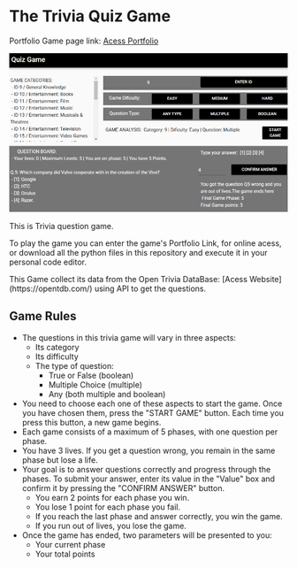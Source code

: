 # The Trivia Quiz Game

Portfolio Game page link: [Acess Portfolio](https://meduardaeneves.github.io/portfolio/games/quiz_game/)

<p align="center">
  <img src="files/quiz_game_playing.png" width="750">
</p>

This is Trivia question game. 

To play the game you can enter the game's Portfolio Link, for online acess, or download all the python files in this repository and execute it in your personal code editor.

 <p>This Game collect its data from the Open Trivia DataBase: [Acess Website](https://opentdb.com/) using API to get the questions.</p>

## Game Rules

<ul>
  <li>
    The questions in this trivia game will vary in three aspects:
    <ul>
      <li>Its category</li>
      <li>Its difficulty</li>
      <li>
        The type of question:
        <ul>
          <li>True or False (boolean)</li>
          <li>Multiple Choice (multiple)</li>
          <li>Any (both multiple and boolean)</li>
        </ul>
      </li>
    </ul>
  </li>
  <li>
    You need to choose each one of these aspects to start the game. Once you have chosen them, press the "START GAME" button. Each time you press this button, a new game begins.
  </li>
  <li>Each game consists of a maximum of 5 phases, with one question per phase.</li>
  <li>
    You have 3 lives. If you get a question wrong, you remain in the same phase but lose a life.
  </li>
  <li>
    Your goal is to answer questions correctly and progress through the phases. To submit your answer, enter its value in the "Value" box and confirm it by pressing the "CONFIRM ANSWER" button.
    <ul>
      <li>You earn 2 points for each phase you win.</li>
      <li>You lose 1 point for each phase you fail.</li>
      <li>If you reach the last phase and answer correctly, you win the game.</li>
      <li>If you run out of lives, you lose the game.</li>
    </ul>
  </li>
  <li>
    Once the game has ended, two parameters will be presented to you:
    <ul>
      <li>Your current phase</li>
      <li>Your total points</li>
    </ul>
  </li>
</ul>
